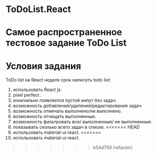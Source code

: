 # ToDoList.React
# Самое распространенное тестовое задание ToDo List

# Условия задания
ToDo list на React
неделя срок написать todo list:
1) использовать React js.
2) pixel perfect .
3) изначально появляется пустой инпут без задач.
4) возможность добавления/удаления/редактирования задач.
5) возможность отмечать выполнено/не выполнено.
6) возможность отчищать выполненные.
7) возможность фильтровать все/ выполненные/ не выполненные.
8) показывать сколько всего задач в списке.
<<<<<<< HEAD
9) использовать material-ui react.
=======
9) использовать material-ui react.
>>>>>>> b54d759 (refactor)
